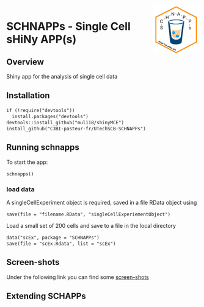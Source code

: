 <img src="inst/www/images/schnappsLogo.png" align="right" alt="" width="120" />

# SCHNAPPs - Single Cell sHiNy APP(s)

## Overview

Shiny app for the analysis of single cell data

## Installation

```
if (!require("devtools"))
  install.packages("devtools")
devtools::install_github("mul118/shinyMCE")
install_github("C3BI-pasteur-fr/UTechSCB-SCHNAPPs")
```

## Running schnapps

To start the app:

```
schnapps()
```

### load data

A singleCellExperiment object is required, saved in a file RData object using 

```
save(file = "filename.RData", "singleCellExperiementObject")
```

Load a small set of 200 cells and save to a file in the local directory
```
data("scEx", package = "SCHNAPPs")
save(file = "scEx.Rdata", list = "scEx")
```


## Screen-shots

Under the following link you can find some [screen-shots](inst/www/screen_shots.md)


## Extending SCHAPPs

